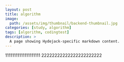 ```yaml
---
layout: post
title: algorithm
image: 
  path: /assets/img/thumbnail/backend-thumbnail.jpg
categories: [study, algorithm]
tags: [algorithm, codingtest]
description: >
  A page showing Hydejack-specific markdown content.  
---
```

11111111111111111111
22222222222222222222222